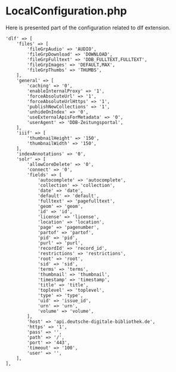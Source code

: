 # LocalConfiguration.php

Here is presented part of the configuration related to dlf extension.

    'dlf' => [
        'files' => [
            'fileGrpAudio' => 'AUDIO',
            'fileGrpDownload' => 'DOWNLOAD',
            'fileGrpFulltext' => 'DDB_FULLTEXT,FULLTEXT',
            'fileGrpImages' => 'DEFAULT,MAX',
            'fileGrpThumbs' => 'THUMBS',
        ],
        'general' => [
            'caching' => '0',
            'enableInternalProxy' => '1',
            'forceAbsoluteUrl' => '1',
            'forceAbsoluteUrlHttps' => '1',
            'publishNewCollections' => '1',
            'unhideOnIndex' => '0',
            'useExternalApisForMetadata' => '0',
            'userAgent' => 'DDB-Zeitungsportal',
        ],
        'iiif' => [
            'thumbnailHeight' => '150',
            'thumbnailWidth' => '150',
        ],
        'indexAnnotations' => '0',
        'solr' => [
            'allowCoreDelete' => '0',
            'connect' => '0',
            'fields' => [
                'autocomplete' => 'autocomplete',
                'collection' => 'collection',
                'date' => 'date',
                'default' => 'default',
                'fulltext' => 'pagefulltext',
                'geom' => 'geom',
                'id' => 'id',
                'license' => 'license',
                'location' => 'location',
                'page' => 'pagenumber',
                'partof' => 'partof',
                'pid' => 'pid',
                'purl' => 'purl',
                'recordId' => 'record_id',
                'restrictions' => 'restrictions',
                'root' => 'root',
                'sid' => 'sid',
                'terms' => 'terms',
                'thumbnail' => 'thumbnail',
                'timestamp' => 'timestamp',
                'title' => 'title',
                'toplevel' => 'toplevel',
                'type' => 'type',
                'uid' => 'issue_id',
                'urn' => 'urn',
                'volume' => 'volume',
            ],
            'host' => 'api.deutsche-digitale-bibliothek.de',
            'https' => '1',
            'pass' => '',
            'path' => '/',
            'port' => '443',
            'timeout' => '100',
            'user' => '',
        ],
    ],
